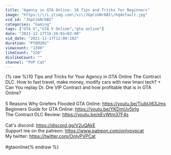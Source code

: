 ```yaml
---
title: "Agency in GTA Online: 10 Tips and Tricks for Beginners"
image: "https:\/\/i.ytimg.com\/vi\/JGpCsbNrbBI\/hqdefault.jpg"
vid_id: "JGpCsbNrbBI"
categories: "Gaming"
tags: ["GTA V","GTA V Online","gta online"]
date: "2021-12-17T16:26:01+03:00"
vid_date: "2021-12-17T12:00:10Z"
duration: "PT6M20S"
viewcount: "1390"
likeCount: "220"
dislikeCount: ""
channel: "PVP Cat"
---
```

{% raw %}10 Tips and Tricks for Your Agency in GTA Online The Contract DLC. How to fast travel, make money, modify cars with new Imani tech? + Can You replay Dr. Dre VIP Contract and how profitable that is in GTA Online?<br /><br />5 Reasons Why Griefers Flooded GTA Online: <a rel="nofollow" target="blank" href="https://youtu.be/TiubUj63Jms">https://youtu.be/TiubUj63Jms</a><br />Beginners Guide for GTA Online:  <a rel="nofollow" target="blank" href="https://youtu.be/YKDmUv5jrIg">https://youtu.be/YKDmUv5jrIg</a><br />The Contract DLC Review: <a rel="nofollow" target="blank" href="https://youtu.be/pEyWtm37F4s">https://youtu.be/pEyWtm37F4s</a><br /><br />Cat's discord: <a rel="nofollow" target="blank" href="https://discord.gg/V2uQAkE">https://discord.gg/V2uQAkE</a><br />Support me on the patreon: <a rel="nofollow" target="blank" href="https://www.patreon.com/onlypvpcat">https://www.patreon.com/onlypvpcat</a><br />My twitter: <a rel="nofollow" target="blank" href="https://twitter.com/OnlyPVPCat">https://twitter.com/OnlyPVPCat</a><br /><br />#gtaonline{% endraw %}
